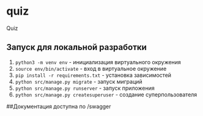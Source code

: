 # quiz
Quiz

## Запуск для локальной разработки

1. `python3 -m venv env` - инициализация виртуального окружения
2. `source env/bin/activate` - вход в виртуальное окружение
3. `pip install -r requirements.txt` - установка зависимостей
4. `python src/manage.py migrate` - запуск миграций
5. `python src/manage.py runserver` - запуск приложения
6. `python src/manage.py createsuperuser` - создание суперпользователя

##Документация доступна по /swagger